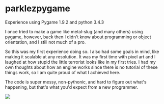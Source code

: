 # parklezpygame
Experience using Pygame 1.9.2 and python 3.4.3

I once tried to make a game like metal-slug (and many others) using pygame,
however, back then I didn't know about programming or object orientation,
and I still not much of a pro.

So this was my first experience doing so. I also had some goals in mind,
like making it scalable at any resolution. It was my first time with
pixel art and I laughed at how stupid the little terrorist looks like in my first tries.
I had my own thoughts about how an engine works since there is no tutorial of these things work,
so I am quite proud of what I achieved here.

The code is super messy, non-pythonic, and hard to figure out what's happening,
but that's what you'd expect from a new programmer.

<img src=http://i.imgur.com/f0ipqEv.png>